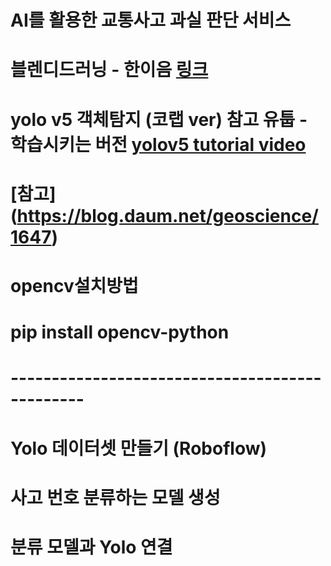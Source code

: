 # AI를 활용한 교통사고 과실 판단 서비스


# 블렌디드러닝 - 한이음 [링크](https://hanium.udemy.com/organization/home/)

# yolo v5 객체탐지 (코랩 ver) 참고 유툽 - 학습시키는 버전 [yolov5 tutorial video](https://www.youtube.com/watch?v=T0DO1C8uYP8)
# [참고] (https://blog.daum.net/geoscience/1647)

# opencv설치방법 
# pip install opencv-python 

# -----------------------------------------------

# Yolo 데이터셋 만들기 (Roboflow)

# 사고 번호 분류하는 모델 생성

# 분류 모델과 Yolo 연결